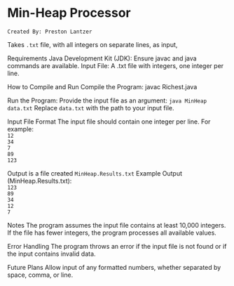# Min-Heap Processor
`Created By: Preston Lantzer`

Takes `.txt` file, with all integers on separate lines, as input, 

Requirements
Java Development Kit (JDK): Ensure javac and java commands are available.
Input File: A .txt file with integers, one integer per line.

How to Compile and Run
Compile the Program:
javac Richest.java

Run the Program:
Provide the input file as an argument:
`java MinHeap data.txt`
Replace `data.txt` with the path to your input file.

Input File Format
The input file should contain one integer per line. For example: <br>
`12` <br>
`34`  <br>
`7` <br> 
`89` <br>
`123`  <br>

Output is a file created `MinHeap.Results.txt`
Example Output (MinHeap.Results.txt): <br>
`123` <br>
`89`  <br>
`34` <br> 
`12` <br>
`7`  <br>

Notes
The program assumes the input file contains at least 10,000 integers.
If the file has fewer integers, the program processes all available values.

Error Handling
The program throws an error if the input file is not found or if the input contains invalid data.

Future Plans
Allow input of any formatted numbers, whether separated by space, comma, or line.
